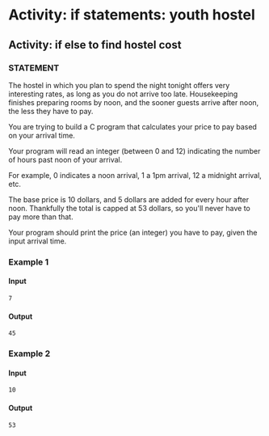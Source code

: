 # Activity: if statements: youth hostel

## Activity: if else to find hostel cost
### STATEMENT
The hostel in which you plan to spend the night tonight offers very interesting rates, as long as you do not arrive too late. Housekeeping finishes preparing rooms by noon, and the sooner guests arrive after noon, the less they have to pay. 

You are trying to build a C program that calculates your price to pay based on your arrival time.

Your program will read an integer (between 0 and 12) indicating the number of hours past noon of your arrival. 

For example, 0 indicates a noon arrival, 1 a 1pm arrival, 12 a midnight arrival, etc. 

The base price is 10 dollars, and 5 dollars are added for every hour after noon. Thankfully the total is capped at 53 dollars, so you'll never have to pay more than that. 

Your program should print the price (an integer) you have to pay, given the input arrival time.
### Example 1
#### Input
    7
#### Output
    45
### Example 2
#### Input
    10
#### Output
    53
